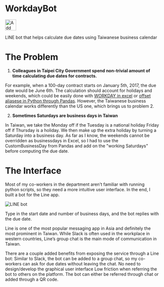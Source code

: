 # WorkdayBot 

<a href="https://line.me/R/ti/p/%40fas6507o"><img height="36" border="0" alt="Add Friend" src="https://scdn.line-apps.com/n/line_add_friends/btn/en.png"></a>

LINE bot that helps calculate due dates using Taiwanese business calendar



# The Problem

1. **Colleagues in Taipei City Government spend non-trivial amount of time calculating due dates for contracts.**
  
  For example, when a 100-day contract starts on January 5th, 2017, the due date would be June 6th. The calculation should account for holidays and weekends, which could be easily done with [WORKDAY in excel](https://support.office.com/en-us/article/WORKDAY-function-F764A5B7-05FC-4494-9486-60D494EFBF33) or [offset aliasese in Python through Pandas](http://pandas.pydata.org/pandas-docs/stable/timeseries.html#offset-aliases). However, the Taiwanese business calendar works differently than the US one, which brings us to problem 2.
  
2. **Sometimes Saturdays are business days in Taiwan**

  In Taiwan, we take the Monday off if the Tuesday is a national holiday Friday off if Thursday is a holiday. We then make up the extra holiday by turning a Saturday into a business day. As far as I know, the weekends cannot be overridden as businessdays in Excel, so I had to use the CustomBusinessDay from Pandas and add on the "working Saturdays" before computing the due date.
  
# The Interface

Most of my co-workers in the department aren’t familiar with running python scripts, so they need a more intuitive user interface. In the end, I built a bot for the Line app. 

![LINE bot](https://cdn-images-1.medium.com/max/800/1*2ajzYKjDlHjLUQX7SZwlBQ.png)

Type in the start date and number of business days, and the bot replies with the due date.

Line is one of the most popular messaging app in Asia and definitely the most prominent in Taiwan. While Slack is often used in the workplace in western countries, Line’s group chat is the main mode of communication in Taiwan.

There are a couple added benefits from exposing the service through a Line bot:
Similar to Slack, the bot can be added to a group chat, so my co-workers can ask for due dates without leaving the chat.
No need to design/develop the graphical user interface
Low friction when referring the bot to others on the platform. The bot can either be referred through chat or added through a QR code.
